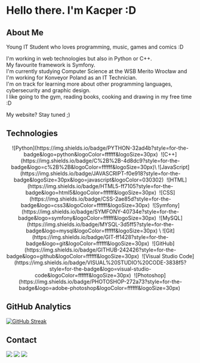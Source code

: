 # Hello there. I'm Kacper :D

## About Me

Young IT Student who loves programming, music, games and comics :D

I'm working in web technologies but also in Python or C++.\
My favourite framework is Symfony.\
I'm currently studying Computer Science at the WSB Merito Wrocław and I'm working for Konveyor Poland as an IT Technician.\
I'm on track for learning more about other programming languages, cybersecurity and graphic design.\
I like going to the gym, reading books, cooking and drawing in my free time :D

My website? Stay tuned ;)

## Technologies
<p align="center">
![Python](https://img.shields.io/badge/PYTHON-32ad4b?style=for-the-badge&logo=python&logoColor=ffffff&logoSize=30px)&nbsp;
![C++](https://img.shields.io/badge/C%2B%2B-4d8dc9?style=for-the-badge&logo=c%2B%2B&logoColor=ffffff&logoSize=30px)\
![JavaScript](https://img.shields.io/badge/JAVASCRIPT-f0e918?style=for-the-badge&logoSize=30px&logo=javascript&logoColor=030302)&nbsp;
![HTML](https://img.shields.io/badge/HTML5-ff7105?style=for-the-badge&logo=html5&logoColor=ffffff&logoSize=30px)&nbsp;
![CSS](https://img.shields.io/badge/CSS-2ae85d?style=for-the-badge&logo=css3&logoColor=ffffff&logoSize=30px)&nbsp;
![Symfony](https://img.shields.io/badge/SYMFONY-40734e?style=for-the-badge&logo=symfony&logoColor=ffffff&logoSize=30px)&nbsp;
![MySQL](https://img.shields.io/badge/MYSQL-3d5ff5?style=for-the-badge&logo=mysql&logoColor=ffffff&logoSize=30px)&nbsp;\
![Git](https://img.shields.io/badge/GIT-ff1428?style=for-the-badge&logo=git&logoColor=ffffff&logoSize=30px)&nbsp;
![GitHub](https://img.shields.io/badge/GITHUB-242426?style=for-the-badge&logo=github&logoColor=ffffff&logoSize=30px)&nbsp;
![Visual Studio Code](https://img.shields.io/badge/VISUAL%20STUDIO%20CODE-3838f5?style=for-the-badge&logo=visual-studio-code&logoColor=ffffff&logoSize=30px)&nbsp;
![Photoshop](https://img.shields.io/badge/PHOTOSHOP-272a73?style=for-the-badge&logo=adobe-photoshop&logoColor=ffffff&logoSize=30px)&nbsp;
</p>


## GitHub Analytics

[![GitHub Streak](https://streak-stats.demolab.com?user=Panelinio&theme=shadow-blue)](https://git.io/streak-stats)

## Contact

<p align="left">
<a href="https://www.linkedin.com/in/kacper-twardowski-a7b0a42a3/"><img src="https://img.shields.io/badge/-Kacper%20Twardowski-0077B5?style=flat&logo=Linkedin&logoColor=white"/></a>
<a href="mailto:kacper.tw150@gmail.xom"><img src="https://img.shields.io/badge/-kacper.tw150@gmail.com-D14836?style=flat&logo=Gmail&logoColor=white"/></a>
<a href="https://instagram.com/kassper_inst"><img src="https://img.shields.io/badge/-@kassper_inst-E4405F?style=flat&logo=Instagram&logoColor=white"/></a>
</p>

